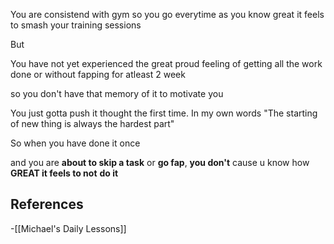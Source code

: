 You are consistend with gym so you go everytime as you know great it feels to smash your training sessions

But

You have not yet experienced the great proud feeling of getting all the work done or without fapping for atleast 2 week

so you don't have that memory of it to motivate you

You just gotta push it thought the first time. In my own words "The starting of new thing is always the hardest part"

So when you have done it once

and you are **about to skip a task** or **go fap**, **you don't** cause u know how **GREAT it feels to not** **do it** 
## References
<!-- Links to pages not referenced in the content -->
-[[Michael's Daily Lessons]] 